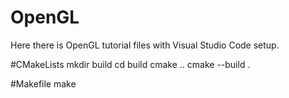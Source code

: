 # OpenGL
Here there is OpenGL tutorial files with Visual Studio Code setup.

#CMakeLists
mkdir build
cd build
cmake ..
cmake --build .

#Makefile
make
